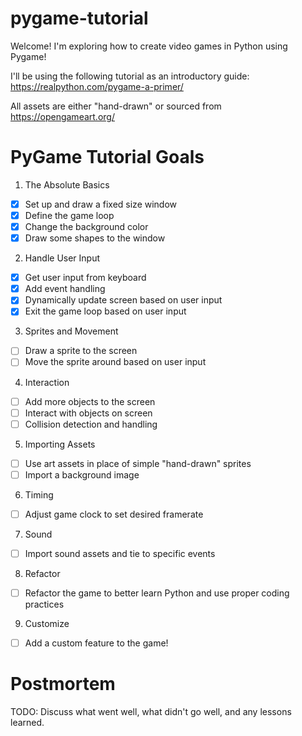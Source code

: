 # pygame-tutorial
Welcome! I'm exploring how to create video games in Python using Pygame!

I'll be using the following tutorial as an introductory guide: https://realpython.com/pygame-a-primer/

All assets are either "hand-drawn" or sourced from https://opengameart.org/

# PyGame Tutorial Goals
1) The Absolute Basics
- [x] Set up and draw a fixed size window
- [x] Define the game loop
- [x] Change the background color
- [x] Draw some shapes to the window

2) Handle User Input
- [x] Get user input from keyboard
- [x] Add event handling
- [x] Dynamically update screen based on user input
- [x] Exit the game loop based on user input

3) Sprites and Movement
- [ ] Draw a sprite to the screen
- [ ] Move the sprite around based on user input

4) Interaction
- [ ] Add more objects to the screen
- [ ] Interact with objects on screen
- [ ] Collision detection and handling

5) Importing Assets
- [ ] Use art assets in place of simple "hand-drawn" sprites
- [ ] Import a background image

6) Timing
- [ ] Adjust game clock to set desired framerate

7) Sound
- [ ] Import sound assets and tie to specific events

8) Refactor
- [ ] Refactor the game to better learn Python and use proper coding practices

9) Customize
- [ ] Add a custom feature to the game!

# Postmortem
TODO: Discuss what went well, what didn't go well, and any lessons learned.